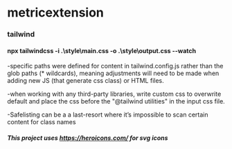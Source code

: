 # metricextension



### tailwind

#### npx tailwindcss -i .\style\main.css -o .\style\output.css --watch

-specific paths were defined for content in tailwind.config.js rather than the glob paths (* wildcards), meaning adjustments will need to be made when adding new JS (that generate css class) or HTML files.

-when working with any third-party libraries, write custom css to overwrite default and place the css before the "@tailwind utilities" in the input css file.

-Safelisting can be a a last-resort where it’s impossible to scan certain content for class names

##### This project uses https://heroicons.com/ for svg icons